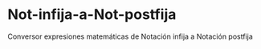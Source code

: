 # Not-infija-a-Not-postfija
Conversor expresiones matemáticas de Notación infija a Notación postfija

